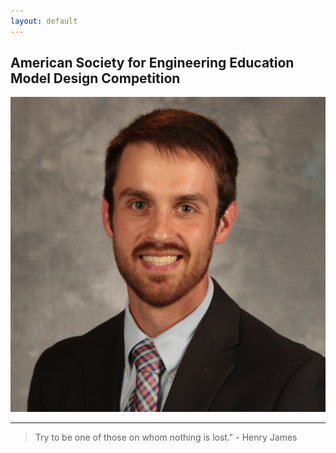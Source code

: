 ```yaml
---
layout: default
---
```


## American Society for Engineering Education Model Design Competition

<img class="profile-picture" src="headshot.jpg">

---



> Try to be one of those on whom nothing is lost." - Henry James